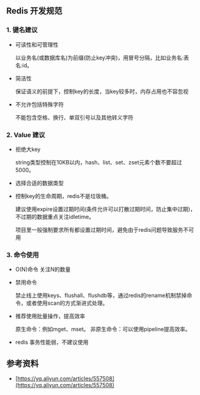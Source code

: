 ## Redis 开发规范

### 1. 键名建议

- 可读性和可管理性

  以业务名(或数据库名)为前缀(防止key冲突)，用冒号分隔，比如业务名:表名:id。

- 简洁性

  保证语义的前提下，控制key的长度，当key较多时，内存占用也不容忽视 

- 不允许包括特殊字符

  不能包含空格、换行、单双引号以及其他转义字符 



### 2. Value 建议

- 拒绝大key

  string类型控制在10KB以内，hash、list、set、zset元素个数不要超过5000。 

- 选择合适的数据类型

- 控制key的生命周期，redis不是垃圾桶。 

  建议使用expire设置过期时间(条件允许可以打散过期时间，防止集中过期)，不过期的数据重点关注idletime。

  项目里一般强制要求所有都设置过期时间，避免由于redis问题导致服务不可用 

### 3. 命令使用

- O(N)命令 关注N的数量

- 禁用命令

  禁止线上使用keys、flushall、flushdb等，通过redis的rename机制禁掉命令，或者使用scan的方式渐进式处理。 	

- 推荐使用批量操作，提高效率

  原生命令：例如mget、mset。 非原生命令：可以使用pipeline提高效率。 

- redis 事务性能弱，不建议使用



## 参考资料

- [https://yq.aliyun.com/articles/557508](https://yq.aliyun.com/articles/557508)
